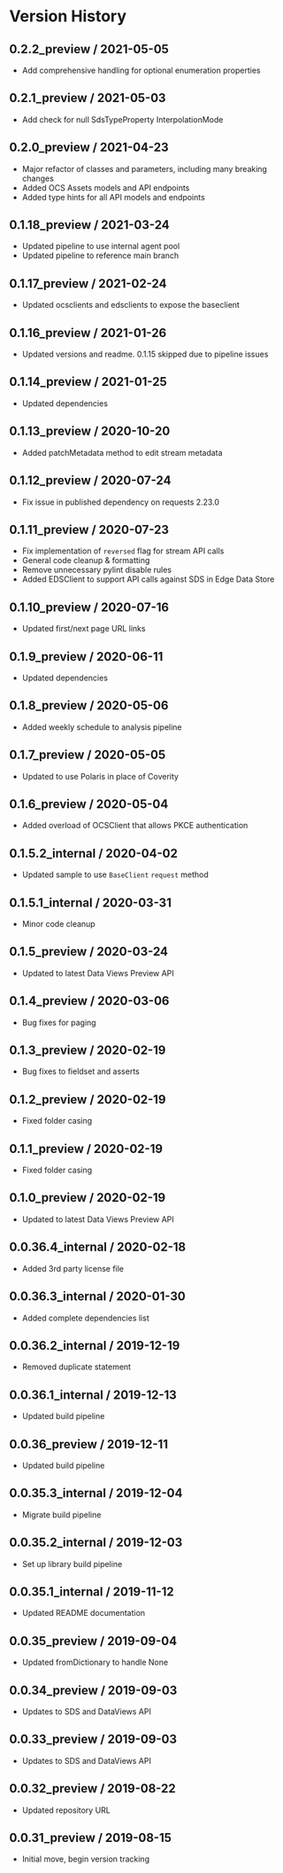 # Version History

## 0.2.2_preview / 2021-05-05

- Add comprehensive handling for optional enumeration properties

## 0.2.1_preview / 2021-05-03

- Add check for null SdsTypeProperty InterpolationMode

## 0.2.0_preview / 2021-04-23

- Major refactor of classes and parameters, including many breaking changes
- Added OCS Assets models and API endpoints
- Added type hints for all API models and endpoints

## 0.1.18_preview / 2021-03-24

- Updated pipeline to use internal agent pool
- Updated pipeline to reference main branch

## 0.1.17_preview / 2021-02-24

- Updated ocsclients and edsclients to expose the baseclient

## 0.1.16_preview / 2021-01-26

- Updated versions and readme. 0.1.15 skipped due to pipeline issues

## 0.1.14_preview / 2021-01-25

- Updated dependencies

## 0.1.13_preview / 2020-10-20

- Added patchMetadata method to edit stream metadata

## 0.1.12_preview / 2020-07-24

- Fix issue in published dependency on requests 2.23.0

## 0.1.11_preview / 2020-07-23

- Fix implementation of `reversed` flag for stream API calls
- General code cleanup & formatting
- Remove unnecessary pylint disable rules
- Added EDSClient to support API calls against SDS in Edge Data Store

## 0.1.10_preview / 2020-07-16

- Updated first/next page URL links

## 0.1.9_preview / 2020-06-11

- Updated dependencies

## 0.1.8_preview / 2020-05-06

- Added weekly schedule to analysis pipeline

## 0.1.7_preview / 2020-05-05

- Updated to use Polaris in place of Coverity

## 0.1.6_preview / 2020-05-04

- Added overload of OCSClient that allows PKCE authentication

## 0.1.5.2_internal / 2020-04-02

- Updated sample to use `BaseClient` `request` method

## 0.1.5.1_internal / 2020-03-31

- Minor code cleanup

## 0.1.5_preview / 2020-03-24

- Updated to latest Data Views Preview API

## 0.1.4_preview / 2020-03-06

- Bug fixes for paging

## 0.1.3_preview / 2020-02-19

- Bug fixes to fieldset and asserts

## 0.1.2_preview / 2020-02-19

- Fixed folder casing

## 0.1.1_preview / 2020-02-19

- Fixed folder casing

## 0.1.0_preview / 2020-02-19

- Updated to latest Data Views Preview API

## 0.0.36.4_internal / 2020-02-18

- Added 3rd party license file

## 0.0.36.3_internal / 2020-01-30

- Added complete dependencies list

## 0.0.36.2_internal / 2019-12-19

- Removed duplicate statement

## 0.0.36.1_internal / 2019-12-13

- Updated build pipeline

## 0.0.36_preview / 2019-12-11

- Updated build pipeline

## 0.0.35.3_internal / 2019-12-04

- Migrate build pipeline

## 0.0.35.2_internal / 2019-12-03

- Set up library build pipeline

## 0.0.35.1_internal / 2019-11-12

- Updated README documentation

## 0.0.35_preview / 2019-09-04

- Updated fromDictionary to handle None

## 0.0.34_preview / 2019-09-03

- Updates to SDS and DataViews API

## 0.0.33_preview / 2019-09-03

- Updates to SDS and DataViews API

## 0.0.32_preview / 2019-08-22

- Updated repository URL

## 0.0.31_preview / 2019-08-15

- Initial move, begin version tracking
